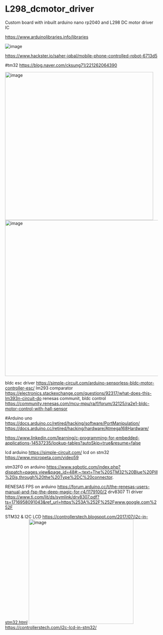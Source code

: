 # L298_dcmotor_driver
Custom board with inbuilt arduino nano rp2040 and L298 DC motor driver IC

https://www.arduinolibraries.info/libraries

![image](https://github.com/saidijongo/L298_dcmotor_driver/assets/31678025/43d9f46f-1c5c-4597-b11d-69c8e58af456)

https://www.hackster.io/saher-iqbal/mobile-phone-controlled-robot-6713d5

#tm32
https://blog.naver.com/cksung71/221262064390

<img width="488" alt="image" src="https://github.com/saidijongo/L298_dcmotor_driver/assets/31678025/180db323-44db-4339-bf60-154ae5600989">

<img width="514" alt="image" src="https://github.com/saidijongo/L298_dcmotor_driver/assets/31678025/6f7595ed-60b4-4112-91fe-379775fbe40e">

bldc esc driver
https://simple-circuit.com/arduino-sensorless-bldc-motor-controller-esc/
lm293 comparator
https://electronics.stackexchange.com/questions/92317/what-does-this-lm393n-circuit-do
renesas communit, bldc control
https://community.renesas.com/mcu-mpu/ra/f/forum/32125/ra2e1-bldc-motor-control-with-hall-sensor

#Arduino uno
https://docs.arduino.cc/retired/hacking/software/PortManipulation/
https://docs.arduino.cc/retired/hacking/hardware/Atmega168Hardware/

https://www.linkedin.com/learning/c-programming-for-embedded-applications-14537235/lookup-tables?autoSkip=true&resume=false

lcd arduino
https://simple-circuit.com/
lcd on stm32
https://www.micropeta.com/video59

stm32F0 on arduino
https://www.sgbotic.com/index.php?dispatch=pages.view&page_id=48#:~:text=The%20STM32%20Blue%20Pill%20is,through%20the%20Type%2DC%20connector.

RENESAS FPS on arduino
https://forum.arduino.cc/t/the-renesas-users-manual-and-fsp-the-deep-magic-for-r4/1179100/2
drv8307 TI driver
https://www.ti.com/lit/ds/symlink/drv8307.pdf?ts=1716958091043&ref_url=https%253A%252F%252Fwww.google.com%252F

STM32 & I2C LCD
https://controllerstech.blogspot.com/2017/07/i2c-in-stm32.html
<img width="345" alt="image" src="https://github.com/saidijongo/L298_dcmotor_driver/assets/31678025/c0c568db-cb27-40f5-b573-864d1616e126">
https://controllerstech.com/i2c-lcd-in-stm32/

